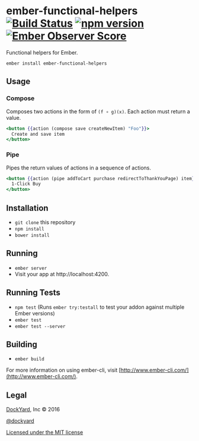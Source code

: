 # ember-functional-helpers [![Build Status](https://travis-ci.org/DockYard/ember-functional-helpers.svg?branch=master)](https://travis-ci.org/DockYard/ember-functional-helpers) [![npm version](https://badge.fury.io/js/ember-functional-helpers.svg)](https://badge.fury.io/js/ember-functional-helpers) [![Ember Observer Score](http://emberobserver.com/badges/ember-functional-helpers.svg)](http://emberobserver.com/addons/ember-functional-helpers)

Functional helpers for Ember.

```no-highlight
ember install ember-functional-helpers
```

## Usage

### Compose
Composes two actions in the form of `(f ∘ g)(x)`. Each action must return a value.

```hbs
<button {{action (compose save createNewItem) "Foo"}}>
  Create and save item
</button>
```

### Pipe
Pipes the return values of actions in a sequence of actions. 

```hbs
<button {{action (pipe addToCart purchase redirectToThankYouPage) item}}>
  1-Click Buy
</button>
```

## Installation

* `git clone` this repository
* `npm install`
* `bower install`

## Running

* `ember server`
* Visit your app at http://localhost:4200.

## Running Tests

* `npm test` (Runs `ember try:testall` to test your addon against multiple Ember versions)
* `ember test`
* `ember test --server`

## Building

* `ember build`

For more information on using ember-cli, visit [http://www.ember-cli.com/](http://www.ember-cli.com/).

## Legal

[DockYard](http://dockyard.com/ember-consulting), Inc &copy; 2016

[@dockyard](http://twitter.com/dockyard)

[Licensed under the MIT license](http://www.opensource.org/licenses/mit-license.php)

